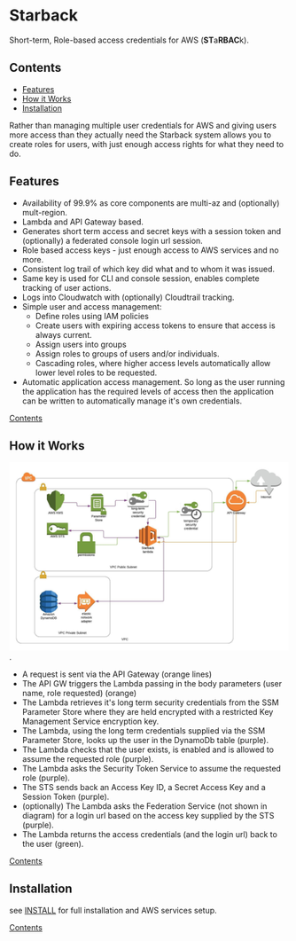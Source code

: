 # Starback #
Short-term, Role-based access credentials for AWS (**ST**a**RBAC**k).

<a name='toc'></a>
## Contents ##
- [Features](#features)
- [How it Works](#howitworks)
- [Installation](#installation)


Rather than managing multiple user credentials for AWS and giving users more access than they actually need the
Starback system allows you to create roles for users, with just enough access rights for what they need to do.

<a name='features'></a>
## Features ##
* Availability of 99.9% as core components are multi-az and (optionally) mult-region.
* Lambda and API Gateway based.
* Generates short term access and secret keys with a session token and (optionally) a federated console login url
  session.
* Role based access keys - just enough access to AWS services and no more.
* Consistent log trail of which key did what and to whom it was issued.
* Same key is used for CLI and console session, enables complete tracking of user actions.
* Logs into Cloudwatch with (optionally) Cloudtrail tracking.
* Simple user and access management:
  * Define roles using IAM policies
  * Create users with expiring access tokens to ensure that access is always current.
  * Assign users into groups
  * Assign roles to groups of users and/or individuals.
  * Cascading roles, where higher access levels automatically allow lower level roles to be requested.
* Automatic application access management. So long as the user running the application has the required levels of
  access then the application can be written to automatically manage it's own credentials.

[Contents](#toc)

<a name='howitworks'></a>
## How it Works ##
![Starback Request Flow](starback_request_flow.jpg).
* A request is sent via the API Gateway (orange lines)
* The API GW triggers the Lambda passing in the body parameters (user name, role requested) (orange)
* The Lambda retrieves it's long term security credentials from the SSM Parameter Store where they are held encrypted
  with a restricted Key Management Service encryption key.
* The Lambda, using the long term credentials supplied via the SSM Parameter Store, looks up the user in the DynamoDb
  table (purple).
* The Lambda checks that the user exists, is enabled and is allowed to assume the requested role (purple).
* The Lambda asks the Security Token Service to assume the requested role (purple).
* The STS sends back an Access Key ID, a Secret Access Key and a Session Token (purple).
* (optionally) The Lambda asks the Federation Service (not shown in diagram) for a login url based on the access key
  supplied by the STS (purple).
* The Lambda returns the access credentials (and the login url) back to the user (green).

[Contents](#toc)

<a name='installation'></a>
## Installation ##
see [INSTALL](INSTALL.md) for full installation and AWS services setup.

[Contents](#toc)
